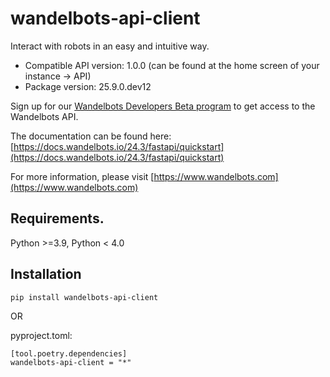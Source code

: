 # wandelbots-api-client
Interact with robots in an easy and intuitive way.

- Compatible API version: 1.0.0 (can be found at the home screen of your instance -> API)
- Package version: 25.9.0.dev12

Sign up for our [Wandelbots Developers Beta program](https://www.wandelbots.com/developers-beta) to get access to the Wandelbots API.

The documentation can be found here: [https://docs.wandelbots.io/24.3/fastapi/quickstart](https://docs.wandelbots.io/24.3/fastapi/quickstart)

For more information, please visit [https://www.wandelbots.com](https://www.wandelbots.com)

## Requirements.
Python >=3.9, Python < 4.0

## Installation
```
pip install wandelbots-api-client
```

OR

pyproject.toml:
```
[tool.poetry.dependencies]
wandelbots-api-client = "*"
```


